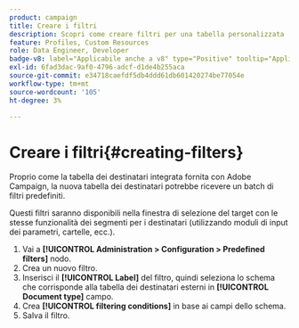 ```yaml
---
product: campaign
title: Creare i filtri
description: Scopri come creare filtri per una tabella personalizzata
feature: Profiles, Custom Resources
role: Data Engineer, Developer
badge-v8: label="Applicabile anche a v8" type="Positive" tooltip="Applicabile anche a Campaign v8"
exl-id: 6fad3dac-9af0-4796-adcf-d1de4b255aca
source-git-commit: e34718caefdf5db4ddd61db601420274be77054e
workflow-type: tm+mt
source-wordcount: '105'
ht-degree: 3%

---
```


# Creare i filtri{#creating-filters}

Proprio come la tabella dei destinatari integrata fornita con Adobe Campaign, la nuova tabella dei destinatari potrebbe ricevere un batch di filtri predefiniti.

Questi filtri saranno disponibili nella finestra di selezione del target con le stesse funzionalità dei segmenti per i destinatari (utilizzando moduli di input dei parametri, cartelle, ecc.).

1. Vai a **[!UICONTROL Administration > Configuration > Predefined filters]** nodo.
1. Crea un nuovo filtro.
1. Inserisci il **[!UICONTROL Label]** del filtro, quindi seleziona lo schema che corrisponde alla tabella dei destinatari esterni in **[!UICONTROL Document type]** campo.
1. Crea **[!UICONTROL filtering conditions]** in base ai campi dello schema.
1. Salva il filtro.
